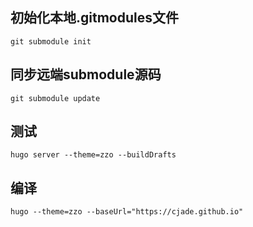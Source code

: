 ## 初始化本地.gitmodules文件
```
git submodule init  
```
## 同步远端submodule源码
```
git submodule update  
```
## 测试
```
hugo server --theme=zzo --buildDrafts
```
## 编译
```
hugo --theme=zzo --baseUrl="https://cjade.github.io"
```